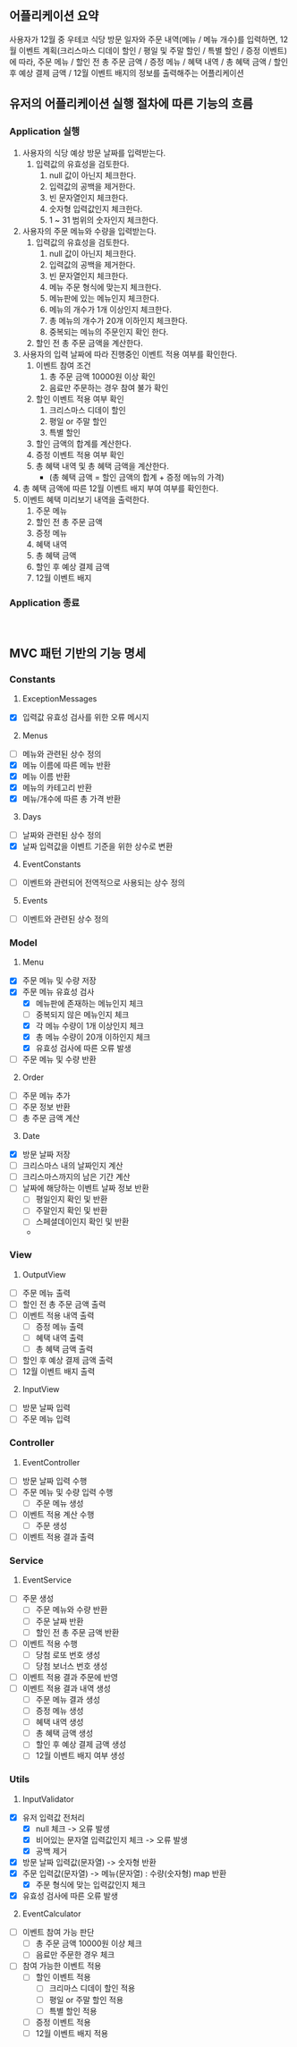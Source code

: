 ## 어플리케이션 요약
사용자가 12월 중 우테코 식당 방문 일자와 주문 내역(메뉴 / 메뉴 개수)를 입력하면,
12월 이벤트 계획(크리스마스 디데이 할인 / 평일 및 주말 할인 / 특별 할인 / 증정 이벤트)에 따라, 
주문 메뉴 / 할인 전 총 주문 금액 / 증정 메뉴 / 혜택 내역 / 총 혜택 금액 / 할인 후 예상 결제 금액 / 12월 이벤트 배지의 정보를 출력해주는 어플리케이션


## 유저의 어플리케이션 실행 절차에 따른 기능의 흐름
### Application 실행
1. 사용자의 식당 예상 방문 날짜를 입력받는다.
    1. 입력값의 유효성을 검토한다.
        1. null 값이 아닌지 체크한다.
        2. 입력값의 공백을 제거한다.
        3. 빈 문자열인지 체크한다.
        4. 숫자형 입력값인지 체크한다.
        5. 1 ~ 31 범위의 숫자인지 체크한다.
2. 사용자의 주문 메뉴와 수량을 입력받는다.
    1. 입력값의 유효성을 검토한다.
       1. null 값이 아닌지 체크한다.
       2. 입력값의 공백을 제거한다.
       3. 빈 문자열인지 체크한다.
       4. 메뉴 주문 형식에 맞는지 체크한다.
       5. 메뉴판에 있는 메뉴인지 체크한다.
       6. 메뉴의 개수가 1개 이상인지 체크한다.
       7. 총 메뉴의 개수가 20개 이하인지 체크한다.
       8. 중복되는 메뉴의 주문인지 확인 한다.
    2. 할인 전 총 주문 금액을 계산한다.
3. 사용자의 입력 날짜에 따라 진행중인 이벤트 적용 여부를 확인한다.
    1. 이벤트 참여 조건
       1. 총 주문 금액 10000원 이상 확인
       2. 음료만 주문하는 경우 참여 불가 확인
    2. 할인 이벤트 적용 여부 확인
       1. 크리스마스 디데이 할인
       2. 평일 or 주말 할인
       3. 특별 할인
    3. 할인 금액의 합계를 계산한다.
    4. 증정 이벤트 적용 여부 확인
    5. 총 혜택 내역 및 총 혜택 금액을 계산한다. 
       - (총 혜택 금액 = 할인 금액의 합계 + 증정 메뉴의 가격)
4. 총 혜택 금액에 따른 12월 이벤트 배지 부여 여부를 확인한다.
5. 이벤트 혜택 미리보기 내역을 출력한다.
   1. 주문 메뉴
   2. 할인 전 총 주문 금액
   3. 증정 메뉴
   4. 혜택 내역
   5. 총 혜택 금액
   6. 할인 후 예상 결제 금액
   7. 12월 이벤트 배지

### Application 종료

<br>

## MVC 패턴 기반의 기능 명세
### Constants
1. ExceptionMessages
- [x] 입력값 유효성 검사를 위한 오류 메시지
2. Menus
- [ ] 메뉴와 관련된 상수 정의
- [x] 메뉴 이름에 따른 메뉴 반환
- [x] 메뉴 이름 반환
- [x] 메뉴의 카테고리 반환
- [x] 메뉴/개수에 따른 총 가격 반환
3. Days
- [ ] 날짜와 관련된 상수 정의
- [x] 날짜 입력값을 이벤트 기준을 위한 상수로 변환
4. EventConstants
- [ ] 이벤트와 관련되어 전역적으로 사용되는 상수 정의
5. Events
- [ ] 이벤트와 관련된 상수 정의

### Model
1. Menu
- [x] 주문 메뉴 및 수량 저장
- [x] 주문 메뉴 유효성 검사
    - [x] 메뉴판에 존재하는 메뉴인지 체크
    - [ ] 중복되지 않은 메뉴인지 체크
    - [x] 각 메뉴 수량이 1개 이상인지 체크
    - [x] 총 메뉴 수량이 20개 이하인지 체크
    - [x] 유효성 검사에 따른 오류 발생
- [ ] 주문 메뉴 및 수량 반환

2. Order
- [ ] 주문 메뉴 추가
- [ ] 주문 정보 반환
- [ ] 총 주문 금액 계산

3. Date
- [x] 방문 날짜 저장
- [ ] 크리스마스 내의 날짜인지 계산
- [ ] 크리스마스까지의 남은 기간 계산
- [ ] 날짜에 해당하는 이벤트 날짜 정보 반환
  - [ ] 평일인지 확인 및 반환
  - [ ] 주말인지 확인 및 반환
  - [ ] 스페셜데이인지 확인 및 반환
  - 
### View
1. OutputView
- [ ] 주문 메뉴 출력
- [ ] 할인 전 총 주문 금액 출력
- [ ] 이벤트 적용 내역 출력
    - [ ] 증정 메뉴 출력
    - [ ] 혜택 내역 출력
    - [ ] 총 혜택 금액 출력
- [ ] 할인 후 예상 결제 금액 출력
- [ ] 12월 이벤트 배지 출력

2. InputView
- [ ] 방문 날짜 입력
- [ ] 주문 메뉴 입력

### Controller
1. EventController
- [ ] 방문 날짜 입력 수행
- [ ] 주문 메뉴 및 수량 입력 수행
    - [ ] 주문 메뉴 생성
- [ ] 이벤트 적용 계산 수행
    - [ ] 주문 생성
- [ ] 이벤트 적용 결과 출력

### Service
1. EventService
- [ ] 주문 생성
    - [ ] 주문 메뉴와 수량 반환
    - [ ] 주문 날짜 반환
    - [ ] 할인 전 총 주문 금액 반환
- [ ] 이벤트 적용 수행
    - [ ] 당첨 로또 번호 생성
    - [ ] 당첨 보너스 번호 생성
- [ ] 이벤트 적용 결과 주문에 반영
- [ ] 이벤트 적용 결과 내역 생성
    - [ ] 주문 메뉴 결과 생성
    - [ ] 증정 메뉴 생성
    - [ ] 혜택 내역 생성
    - [ ] 총 혜택 금액 생성
    - [ ] 할인 후 예상 결제 금액 생성
    - [ ] 12월 이벤트 배지 여부 생성

### Utils
1. InputValidator
- [x] 유저 입력값 전처리
    - [x] null 체크 -> 오류 발생
    - [x] 비어있는 문자열 입력값인지 체크 -> 오류 발생
    - [x] 공백 제거
- [x] 방문 날짜 입력값(문자열) -> 숫자형 반환
- [x] 주문 입력값(문자열) -> 메뉴(문자열) : 수량(숫자형) map 반환
    - [x] 주문 형식에 맞는 입력값인지 체크
- [x] 유효성 검사에 따른 오류 발생

2. EventCalculator
- [ ] 이벤트 참여 가능 판단
  - [ ] 총 주문 금액 10000원 이상 체크
  - [ ] 음료만 주문한 경우 체크
- [ ] 참여 가능한 이벤트 적용
  - [ ] 할인 이벤트 적용
    - [ ] 크리마스 디데이 할인 적용
    - [ ] 평일 or 주말 할인 적용
    - [ ] 특별 할인 적용
  - [ ] 증정 이벤트 적용
  - [ ] 12월 이벤트 배지 적용